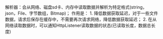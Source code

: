 


解析器：会从网络、磁盘sd卡、内存中读取数据并解析为特定格式(string，json，File、字节数组，Bitmap)；
作用是：
    1. 降低数据获取延迟，对于一些文件数据，请求后保存在缓存中，不需要再次请求网络，降低数据获取延迟；
    2. 在从网络读取数据时，可以通知HttpListener读取数据的状态(已读取长度，数据总长度)
